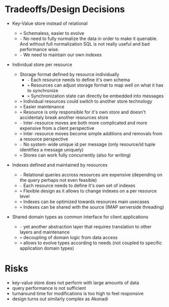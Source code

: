 # Tradeoffs/Design Decisions
* Key-Value store instead of relational
    * `+` Schemaless, easier to evolve
    * `-` No need to fully normalize the data in order to make it queriable. And without full normalization SQL is not really useful and bad performance wise. 
    * `-` We need to maintain our own indexes

* Individual store per resource
    * Storage format defined by resource individually
        * `-` Each resource needs to define it's own schema
        * `+` Resources can adjust storage format to map well on what it has to synchronize
        * `+` Synchronization state can directly be embedded into messages
    * `+` Individual resources could switch to another store technology
    * `+` Easier maintenance
    * `+` Resource is only responsible for it's own store and doesn't accidentaly break another resources store
    * `-` Inter`-`resource moves are both more complicated and more expensive from a client perspective
    * `+` Inter`-`resource moves become simple additions and removals from a resource perspective
    * `-` No system`-`wide unique id per message (only resource/id tuple identifies a message uniquely) 
    * `+` Stores can work fully concurrently (also for writing)

* Indexes defined and maintained by resources
    * `-` Relational queries accross resources are expensive (depending on the query perhaps not even feasible)
    * `-` Each resource needs to define it's own set of indexes
    * `+` Flexible design as it allows to change indexes on a per resource level
    * `+` Indexes can be optimized towards resources main usecases
    * `+` Indexes can be shared with the source (IMAP serverside threading)

* Shared domain types as common interface for client applications
    * `-` yet another abstraction layer that requires translation to other layers and maintenance
    * `+` decoupling of domain logic from data access
    * `+` allows to evolve types according to needs (not coupled to specific application domain types)

# Risks
* key-value store does not perform with large amounts of data
* query performance is not sufficient
* turnaround time for modifications is too high to feel responsive
* design turns out similarly complex as Akonadi
